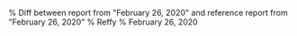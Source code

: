 % Diff between report from "February 26, 2020" and reference report from "February 26, 2020"
% Reffy
% February 26, 2020

